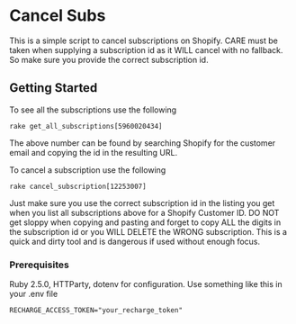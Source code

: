 # Cancel Subs

This is a simple script to cancel subscriptions on Shopify. CARE must be taken when supplying a subscription id as it WILL cancel with no fallback. So make sure you provide the correct subscription id.

## Getting Started

To see all the subscriptions use the following

```
rake get_all_subscriptions[5960020434]
```
The above number can be found by searching Shopify for the customer email and copying the id in the resulting URL.

To cancel a subscription use the following

```
rake cancel_subscription[12253007]
```

Just make sure you use the correct subscription id in the listing you get when you list all subscriptions above for a Shopify Customer ID. DO NOT get sloppy when copying and pasting and forget to copy ALL the digits in the subscription id or you WILL DELETE the WRONG subscription. This is a quick and dirty tool and is dangerous if used without enough focus.



### Prerequisites

Ruby 2.5.0, HTTParty, dotenv for configuration. Use something like this in your .env file

```
RECHARGE_ACCESS_TOKEN="your_recharge_token"
```